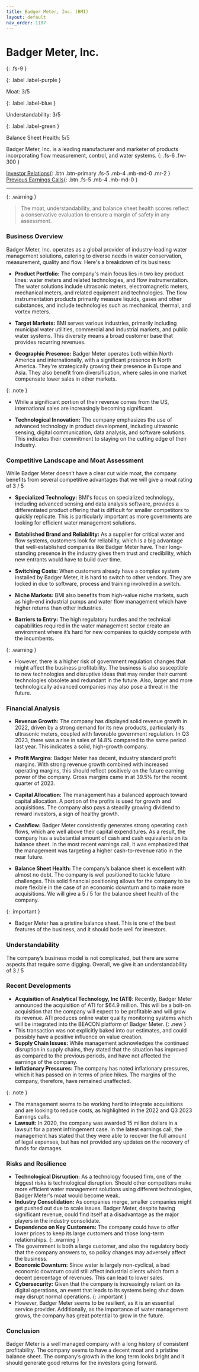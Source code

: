 ```yaml
---
title: Badger Meter, Inc. (BMI)
layout: default
nav_order: 1187
---
```


# Badger Meter, Inc.
{: .fs-9 }

{: .label .label-purple }

Moat: 3/5

{: .label .label-blue }

Understandability: 3/5

{: .label .label-green }

Balance Sheet Health: 5/5

Badger Meter, Inc. is a leading manufacturer and marketer of products incorporating flow measurement, control, and water systems.
{: .fs-6 .fw-300 }

[Investor Relations](https://www.google.com/search?q=BMI+investor+relations){: .btn .btn-primary .fs-5 .mb-4 .mb-md-0 .mr-2 }
[Previous Earnings Calls](https://discountingcashflows.com/company/BMI/transcripts/){: .btn .fs-5 .mb-4 .mb-md-0 }

---

{: .warning }
>The moat, understandability, and balance sheet health scores reflect a conservative evaluation to ensure a margin of safety in any assessment.



### Business Overview

Badger Meter, Inc. operates as a global provider of industry-leading water management solutions, catering to diverse needs in water conservation, measurement, quality and flow. Here's a breakdown of its business:

*   **Product Portfolio:** The company's main focus lies in two key product lines: water meters and related technologies, and flow instrumentation. The water solutions include ultrasonic meters, electromagnetic meters, mechanical meters, and related equipment and technologies. The flow instrumentation products primarily measure liquids, gases and other substances, and include technologies such as mechanical, thermal, and vortex meters.

*   **Target Markets:** BMI serves various industries, primarily including municipal water utilities, commercial and industrial markets, and public water systems. This diversity means a broad customer base that provides recurring revenues.

*   **Geographic Presence:** Badger Meter operates both within North America and internationally, with a significant presence in North America. They're strategically growing their presence in Europe and Asia. They also benefit from diversification, where sales in one market compensate lower sales in other markets.
     
{: .note }
*    While a significant portion of their revenue comes from the US, international sales are increasingly becoming significant.

*   **Technological Innovation:** The company emphasizes the use of advanced technology in product development, including ultrasonic sensing, digital communication, data analysis, and software solutions. This indicates their commitment to staying on the cutting edge of their industry.

### Competitive Landscape and Moat Assessment

While Badger Meter doesn’t have a clear cut wide moat, the company benefits from several competitive advantages that we will give a moat rating of 3 / 5

*   **Specialized Technology:** BMI's focus on specialized technology, including advanced sensing and data analysis software, provides a differentiated product offering that is difficult for smaller competitors to quickly replicate. This is particularly important as more governments are looking for efficient water management solutions.

*   **Established Brand and Reliability:** As a supplier for critical water and flow systems, customers look for reliability, which is a big advantage that well-established companies like Badger Meter have. Their long-standing presence in the industry gives them trust and credibility, which new entrants would have to build over time.

*    **Switching Costs:** When customers already have a complex system installed by Badger Meter, it is hard to switch to other vendors. They are locked in due to software, process and training involved in a switch.

*   **Niche Markets:** BMI also benefits from high-value niche markets, such as high-end industrial pumps and water flow management which have higher returns than other industries.

*   **Barriers to Entry:** The high regulatory hurdles and the technical capabilities required in the water management sector create an environment where it’s hard for new companies to quickly compete with the incumbents.

{: .warning }
*    However, there is a higher risk of government regulation changes that might affect the business profitability. The business is also susceptible to new technologies and disruptive ideas that may render their current technologies obsolete and redundant in the future. Also, larger and more technologically advanced companies may also pose a threat in the future.

### Financial Analysis

*   **Revenue Growth:** The company has displayed solid revenue growth in 2022, driven by a strong demand for its new products, particularly its ultrasonic meters, coupled with favorable government regulation. In Q3 2023, there was a rise in sales of 14.8% compared to the same period last year. This indicates a solid, high-growth company.

*   **Profit Margins**: Badger Meter has decent, industry standard profit margins. With strong revenue growth combined with increased operating margins, this should reflect positively on the future earning power of the company. Gross margins came in at 39.5% for the recent quarter of 2023.

*   **Capital Allocation:** The management has a balanced approach toward capital allocation. A portion of the profits is used for growth and acquisitions. The company also pays a steadily growing dividend to reward investors, a sign of healthy growth.

*   **Cashflow:** Badger Meter consistently generates strong operating cash flows, which are well above their capital expenditures. As a result, the company has a substantial amount of cash and cash equivalents on its balance sheet. In the most recent earnings call, it was emphasized that the management was targeting a higher cash-to-revenue ratio in the near future.

*   **Balance Sheet Health:** The company’s balance sheet is excellent with almost no debt. The company is well positioned to tackle future challenges. This solid financial positioning allows for the company to be more flexible in the case of an economic downturn and to make more acquisitions. We will give a 5 / 5 for the balance sheet health of the company.

{: .important }
*   Badger Meter has a pristine balance sheet. This is one of the best features of the business, and it should bode well for investors.

### Understandability

The company’s business model is not complicated, but there are some aspects that require some digging. Overall, we give it an understandability of 3 / 5

### Recent Developments

*   **Acquisition of Analytical Technology, Inc (ATI)**: Recently, Badger Meter announced the acquisition of ATI for $64.9 million. This will be a bolt-on acquisition that the company will expect to be profitable and will grow its revenue. ATI produces online water quality monitoring systems which will be integrated into the BEACON platform of Badger Meter.
{: .new }
*   This transaction was not explicitly baked into our estimates, and could possibly have a positive influence on value creation.
*   **Supply Chain Issues:** While management acknowledges the continued disruption in supply chains, they stated that the situation has improved as compared to the previous periods, and have not affected the earnings of the company.
*   **Inflationary Pressures:** The company has noted inflationary pressures, which it has passed on in terms of price hikes. The margins of the company, therefore, have remained unaffected.

{: .note }
*    The management seems to be working hard to integrate acquisitions and are looking to reduce costs, as highlighted in the 2022 and Q3 2023 Earnings calls.
*   **Lawsuit:** In 2020, the company was awarded 15 million dollars in a lawsuit for a patent infringement case. In the latest earnings call, the management has stated that they were able to recover the full amount of legal expenses, but has not provided any updates on the recovery of funds for damages.

### Risks and Resilience

*   **Technological Disruption:** As a technology focused firm, one of the biggest risks is technological disruption. Should other competitors make more efficient water management solutions using different technologies, Badger Meter's moat would become weak.
*   **Industry Consolidation:** As companies merge, smaller companies might get pushed out due to scale issues. Badger Meter, despite having significant revenue, could find itself at a disadvantage as the major players in the industry consolidate.
*  **Dependence on Key Customers:** The company could have to offer lower prices to keep its large customers and those long-term relationships.
{: .warning }
*    The government is both a large customer, and also the regulatory body that the company answers to, so policy changes may adversely affect the business.
*   **Economic Downturn:** Since water is largely non-cyclical, a bad economic downturn could still affect industrial clients which form a decent percentage of revenues. This can lead to lower sales.
*    **Cybersecurity:** Given that the company is increasingly reliant on its digital operations, an event that leads to its systems being shut down may disrupt normal operations.
{: .important }
*   However, Badger Meter seems to be resilient, as it is an essential service provider. Additionally, as the importance of water management grows, the company has great potential to grow in the future.

### Conclusion

Badger Meter is a well managed company with a long history of consistent profitability. The company seems to have a decent moat and a pristine balance sheet. The company’s growth in the long term looks bright and it should generate good returns for the investors going forward.
